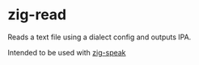 # zig-read
Reads a text file using a dialect config and outputs IPA.

Intended to be used with [zig-speak](https://github.com/masoncowen/zig-speak)
